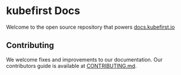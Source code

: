 # kubefirst Docs

Welcome to the open source repository that powers [docs.kubefirst.io](https://docs.kubefirst.io)

## Contributing

We welcome fixes and improvements to our documentation. Our contributors guide is available at [CONTRIBUTING.md](./CONTRIBUTING.md).

